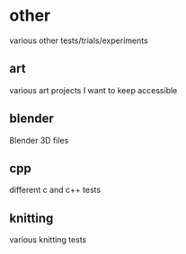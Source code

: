 other
=====

various other tests/trials/experiments


art
---

various art projects I want to keep accessible


blender
-------

Blender 3D files


cpp
---

different c and c++ tests


knitting
--------

various knitting tests
